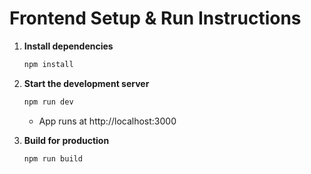 # Frontend Setup & Run Instructions

1. **Install dependencies**

   ```bash
   npm install
   ```

2. **Start the development server**

   ```bash
   npm run dev
   ```

   - App runs at http://localhost:3000

3. **Build for production**
   ```bash
   npm run build
   ```
